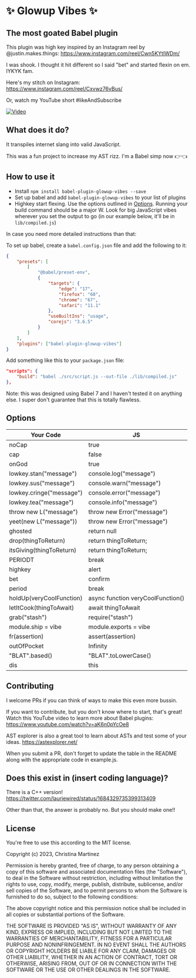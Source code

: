# ✨ Glowup Vibes ✨

## The most goated Babel plugin

This plugin was high key inspired by an Instagram reel by @justin.makes.things: <https://www.instagram.com/reel/Cwn5KYtIWDm/>

I was shook. I thought it hit different so I said "bet" and started flexin on em. IYKYK fam.

Here's my stitch on Instagram: <https://www.instagram.com/reel/Cxvwz76vBus/>

Or, watch my YouTube short #likeAndSubscribe

[![Video](https://img.youtube.com/vi/vgcbwv_3WDU/hqdefault.jpg)](https://www.youtube.com/watch?v=vgcbwv_3WDU)

## What does it do?

It transpiles internet slang into valid JavaScript.

This was a fun project to increase my AST rizz. I'm a Babel simp now 👉👈

## How to use it

* Install `npm install babel-plugin-glowup-vibes --save`
* Set up babel and add `babel-plugin-glowup-vibes` to your list of plugins
* Highkey start flexing. Use the options outlined in [Options](#options). Running your build command should be a major W. Look for big JavaScript vibes wherever you set the output to go (in our example below, it'll be in `lib/compiled.js`)

In case you need more detailed instructions than that:

To set up babel, create a `babel.config.json` file and add the following to it:

```json
{
    "presets": [
        [
            "@babel/preset-env",
            {
                "targets": {
                    "edge": "17",
                    "firefox": "60",
                    "chrome": "67",
                    "safari": "11.1"
                },
                "useBuiltIns": "usage",
                "corejs": "3.6.5"
            }
        ]
    ],
    "plugins": ["babel-plugin-glowup-vibes"]
}
```

Add something like this to your `package.json` file:

```json
"scripts": {
    "build": "babel ./src/script.js --out-file ./lib/compiled.js"
},
```

Note: this was designed using Babel 7 and I haven't tested it on anything else. I super don't guarantee that this is totally flawless.

## Options

Your Code | JS
--- | ---
noCap | true
cap | false
onGod | true
lowkey.stan("message") | console.log("message")
lowkey.sus("message") | console.warn("message")
lowkey.cringe("message") | console.error("message")
lowkey.tea("message") | console.info("message")
throw new L("message") | throw new Error("message")
yeet(new L("message")) | throw new Error("message")
ghosted | return null
drop(thingToReturn) | return thingToReturn;
itsGiving(thingToReturn) | return thingToReturn;
PERIODT | break
highkey | alert
bet | confirm
period | break
holdUp(veryCoolFunction) | async function veryCoolFunction()
letItCook(thingToAwait) | await thingToAwait
grab("stash") | require("stash")
module.ship = vibe | module.exports = vibe
fr(assertion) | assert(assertion)
outOfPocket | Infinity
"BLAT".based() | "BLAT".toLowerCase()
dis | this

## Contributing

I welcome PRs if you can think of ways to make this even more bussin.

If you want to contribute, but you don't know where to start, that's great! Watch this YouTube video to learn more about Babel plugins: <https://www.youtube.com/watch?v=aK6n0pYcOe8>

AST explorer is also a great tool to learn about ASTs and test some of your ideas. <https://astexplorer.net/>

When you submit a PR, don't forget to update the table in the README along with the appropriate code in example.js.

## Does this exist in (insert coding language)?

There is a C++ version! <https://twitter.com/lauriewired/status/1684329735399313409>

Other than that, the answer is probably no. But you should make one!!

## License

You're free to use this according to the MIT license.

Copyright (c) 2023, Christina Martinez

Permission is hereby granted, free of charge, to any person obtaining a copy
of this software and associated documentation files (the "Software"), to deal
in the Software without restriction, including without limitation the rights
to use, copy, modify, merge, publish, distribute, sublicense, and/or sell
copies of the Software, and to permit persons to whom the Software is
furnished to do so, subject to the following conditions:

The above copyright notice and this permission notice shall be included in all
copies or substantial portions of the Software.

THE SOFTWARE IS PROVIDED "AS IS", WITHOUT WARRANTY OF ANY KIND, EXPRESS OR
IMPLIED, INCLUDING BUT NOT LIMITED TO THE WARRANTIES OF MERCHANTABILITY,
FITNESS FOR A PARTICULAR PURPOSE AND NONINFRINGEMENT. IN NO EVENT SHALL THE
AUTHORS OR COPYRIGHT HOLDERS BE LIABLE FOR ANY CLAIM, DAMAGES OR OTHER
LIABILITY, WHETHER IN AN ACTION OF CONTRACT, TORT OR OTHERWISE, ARISING FROM,
OUT OF OR IN CONNECTION WITH THE SOFTWARE OR THE USE OR OTHER DEALINGS IN THE
SOFTWARE.
